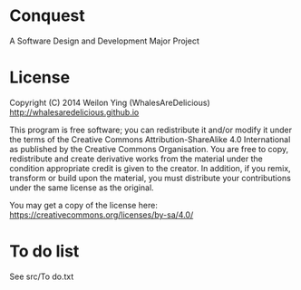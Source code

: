 Conquest
========

A Software Design and Development Major Project

License
========
Copyright (C) 2014 Weilon Ying (WhalesAreDelicious)
http://whalesaredelicious.github.io

This program is free software; you can redistribute it and/or modify it under the terms of the Creative Commons Attribution-ShareAlike 4.0 International as published by the Creative Commons Organisation.
You are free to copy, redistribute and create derivative works from the material under the condition appropriate credit is given to the creator.
In addition, if you remix, transform or build upon the material, you must distribute your contributions under the same license as the original.

You may get a copy of the license here: https://creativecommons.org/licenses/by-sa/4.0/

To do list
==========
See src/To do.txt
